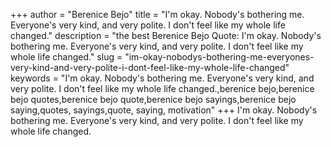 +++
author = "Berenice Bejo"
title = "I'm okay. Nobody's bothering me. Everyone's very kind, and very polite. I don't feel like my whole life changed."
description = "the best Berenice Bejo Quote: I'm okay. Nobody's bothering me. Everyone's very kind, and very polite. I don't feel like my whole life changed."
slug = "im-okay-nobodys-bothering-me-everyones-very-kind-and-very-polite-i-dont-feel-like-my-whole-life-changed"
keywords = "I'm okay. Nobody's bothering me. Everyone's very kind, and very polite. I don't feel like my whole life changed.,berenice bejo,berenice bejo quotes,berenice bejo quote,berenice bejo sayings,berenice bejo saying,quotes, sayings,quote, saying, motivation"
+++
I'm okay. Nobody's bothering me. Everyone's very kind, and very polite. I don't feel like my whole life changed.

